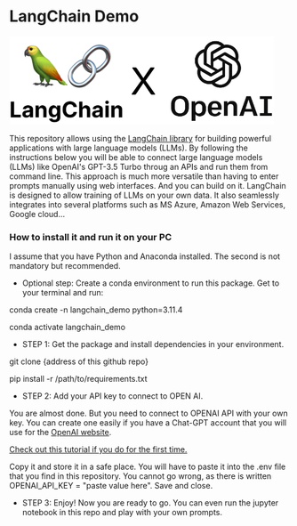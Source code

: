 # LangChain Demo
![LangChain logo](/langchain.png)

This repository allows using the [LangChain library](https://python.langchain.com/docs/get_started/introduction) for building powerful applications with large language models (LLMs). By following the instructions below you will be able to connect large language models (LLMs) like OpenAI's GPT-3.5 Turbo throug an APIs and run them from command line.
This approach is much more versatile than having to enter prompts manually using web interfaces. 
And you can build on it. LangChain is designed to allow training of LLMs on your own data. It also seamlessly integrates into several platforms such as MS Azure, Amazon Web Services, Google cloud...

### How to install it and run it on your PC

I assume that you have Python and Anaconda installed. The second is not mandatory but recommended.

- Optional step: Create a conda environment to run this package.
Get to your terminal and run:

conda create -n langchain_demo python=3.11.4

conda activate langchain_demo

- STEP 1: Get the package and install dependencies in your environment.

git clone {address of this github repo}

pip install -r /path/to/requirements.txt

- STEP 2: Add your API key to connect to OPEN AI.
  
You are almost done. But you need to connect to OPENAI API with your own key. 
You can create one easily if you have a Chat-GPT account that you will use for the [OpenAI website](https://platform.openai.com/account/api-keys).

[Check out this tutorial if you do for the first time.](https://www.howtogeek.com/885918/how-to-get-an-openai-api-key/)

Copy it and store it in a safe place. 
You will have to paste it into the .env file that you find in this repository.
You cannot go wrong, as there is written OPENAI_API_KEY = "paste value here".
Save and close.

- STEP 3: Enjoy!
Now you are ready to go. You can even run the jupyter notebook in this repo and play with your own prompts.

